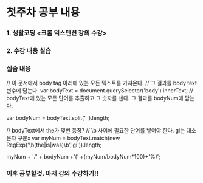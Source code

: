 # 첫주차 공부 내용

### 1. 생활코딩 <크롬 익스텐션 강의 수강>

### 2. 수강 내용 실습

### 실습 내용
// 이 문서에서 body tag 아래에 있는 모든 텍스트를 가져온다.
// 그 결과를 body text 변수에 담는다.
var bodyText = document.querySelector('body').innerText;
// bodyText에 있는 모든 단어를 추출하고 그 숫자를 센다. 그 결과를 bodyNum에 담는다.

var bodyNum = bodyText.split(' ').length;

// bodyText에서 the가 몇번 등장?
// \\b 사이에 필요한 단어를 넣어야 한다. gi는 대소문자 구분x 
var myNum = bodyText.match(new RegExp('\\b(the|is|was)\\b','gi')).length;

myNum + '/' + bodyNum +'(' +(myNum/bodyNum*100)+'%)';


### 이후 공부할것. 마저 강의 수강하기!!